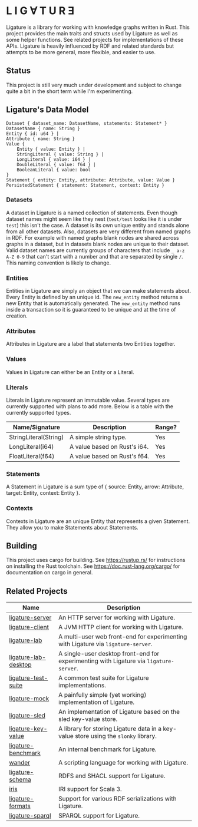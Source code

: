 # L I G ∀ T U R Ǝ
Ligature is a library for working with knowledge graphs written in Rust.
This project provides the main traits and structs used by Ligature as well as some helper functions.
See related projects for implementations of these APIs.
Ligature is heavily influenced by RDF and related standards but attempts to be more general, more flexible, and easier to use.

## Status
This project is still very much under development and subject to change quite a bit in the short term while I'm experimenting.

## Ligature's Data Model
```
Dataset { dataset_name: DatasetName, statements: Statement* }
DatasetName { name: String }
Entity { id: u64 } |
Attribute { name: String }
Value {
    Entity { value: Entity } |
    StringLiteral { value: String } |
    LongLiteral { value: i64 } |
    DoubleLiteral { value: f64 } |
    BooleanLiteral { value: bool 
}
Statement { entity: Entity, attribute: Attribute, value: Value }
PersistedStatement { statement: Statement, context: Entity }
```

### Datasets
A dataset in Ligature is a named collection of statements.
Even though dataset names might seem like they nest (`test/test` looks like it is under `test`) this isn't the case.
A dataset is its own unique entity and stands alone from all other datasets.
Also, datasets are very different from named graphs in RDF.
For example with named graphs blank nodes are shared across graphs in a dataset, but in datasets blank nodes are unique to their dataset.
Valid dataset names are currently groups of characters that include `_ a-z A-Z 0-9` that can't start with a number and that are separated by single `/`.
This naming convention is likely to change.

### Entities
Entities in Ligature are simply an object that we can make statements about.
Every Entity is defined by an unique id.
The `new_entity` method returns a new Entity that is automatically generated.
The `new_entity` method runs inside a transaction so it is guaranteed to be unique and at the time of creation.

### Attributes
Attributes in Ligature are a label that statements two Entities together.

### Values
Values in Ligature can either be an Entity or a Literal.

### Literals
Literals in Ligature represent an immutable value.
Several types are currently supported with plans to add more.
Below is a table with the currently supported types.

| Name/Signature                                      | Description                                                       | Range? |
| --------------------------------------------------- | ----------------------------------------------------------------- | ------ |
| StringLiteral(String)                               | A simple string type.                                             | Yes    |
| LongLiteral(i64)                                    | A value based on Rust's i64.                                      | Yes    |
| FloatLiteral(f64)                                   | A value based on Rust's f64.                                      | Yes    |

### Statements
A Statement in Ligature is a sum type of { source: Entity, arrow: Attribute, target: Entity, context: Entity }.

### Contexts
Contexts in Ligature are an unique Entity that represents a given Statement.
They allow you to make Statements about Statements.

## Building
This project uses cargo for building.
See https://rustup.rs/ for instructions on installing the Rust toolchain.
See https://doc.rust-lang.org/cargo/ for documentation on cargo in general.

## Related Projects
| Name                                                                   | Description                                                                            |
| ---------------------------------------------------------------------- | -------------------------------------------------------------------------------------- |
| [ligature-server](https://github.com/almibe/ligature-server)           | An HTTP server for working with Ligature.                                              |
| [ligature-client](https://github.com/almibe/ligature-client)           | A JVM HTTP client for working with Ligature.                                           |
| [ligature-lab](https://github.com/almibe/ligature-lab)                 | A multi-user web front-end for experimenting with Ligature via `ligature-server`.      |
| [ligature-lab-desktop](https://github.com/almibe/ligature-lab-desktop) | A single-user desktop front-end for experimenting with Ligature via `ligature-server`. |
| [ligature-test-suite](https://github.com/almibe/ligature-test-suite)   | A common test suite for Ligature implementations.                                      |
| [ligature-mock](https://github.com/almibe/ligature-mock)               | A painfully simple (yet working) implementation of Ligature.                           |
| [ligature-sled](https://github.com/almibe/ligature-sled)               | An implementation of Ligature based on the sled key-value store.                       |
| [ligature-key-value](https://github.com/almibe/ligature-key-value)     | A library for storing Ligature data in a key-value store using the `slonky` library.   |
| [ligature-benchmark](https://github.com/almibe/ligature-benchmark)     | An internal benchmark for Ligature.                                                    |
| [wander](https://github.com/almibe/wander)                             | A scripting language for working with Ligature.                                        |
| [ligature-schema](https://github.com/almibe/ligature-schema)           | RDFS and SHACL support for Ligature.                                                   |
| [iris](https://github.com/almibe/iris)                                 | IRI support for Scala 3.                                                               |
| [ligature-formats](https://github.com/almibe/ligature-formats)         | Support for various RDF serializations with Ligature.                                  |
| [ligature-sparql](https://github.com/almibe/ligature-sparql)           | SPARQL support for Ligature.                                                           |
